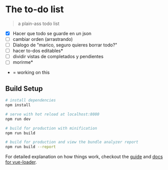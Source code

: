 # The to-do list
> a plain-ass todo list

- [x] Hacer que todo se guarde en un json
- [ ] cambiar orden (arrastrando)
- [ ] Dialogo de "marico, seguro quieres borrar todo?"
- [ ] hacer to-dos editables*
- [ ] dividir vistas de completados y pendientes
- [ ] morirme*

* = working on this

## Build Setup

``` bash
# install dependencies
npm install

# serve with hot reload at localhost:8080
npm run dev

# build for production with minification
npm run build

# build for production and view the bundle analyzer report
npm run build --report
```

For detailed explanation on how things work, checkout the [guide](http://vuejs-templates.github.io/webpack/) and [docs for vue-loader](http://vuejs.github.io/vue-loader).
